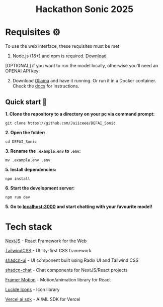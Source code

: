 
<h1 align="center">
  Hackathon Sonic 2025
</h1>

# Requisites ⚙️

To use the web interface, these requisites must be met:

1. Node.js (18+) and npm is required. [Download](https://nodejs.org/en/download)

[OPTIONAL] if you want to run the model locally, otherwise you'll need an OPENAI API key:

2.  Download [Ollama](https://ollama.com/download) and have it running. Or run it in a Docker container. Check the [docs](https://github.com/ollama/ollama) for instructions.
## Quick start 🚀

**1. Clone the repository to a directory on your pc via command prompt:**

```
git clone https://github.com/Juiiceee/DEFAI_Sonic
```

**2. Open the folder:**

```
cd DEFAI_Sonic
```

**3. Rename the `.example.env` to `.env`:**

```
mv .example.env .env
```

**5. Install dependencies:**

```
npm install
```

**6. Start the development server:**

```
npm run dev
```

**5. Go to [localhost:3000](http://localhost:3000) and start chatting with your favourite model!**

# Tech stack

[NextJS](https://nextjs.org/) - React Framework for the Web

[TailwindCSS](https://tailwindcss.com/) - Utility-first CSS framework

[shadcn-ui](https://ui.shadcn.com/) - UI component built using Radix UI and Tailwind CSS

[shadcn-chat](https://github.com/jakobhoeg/shadcn-chat) - Chat components for NextJS/React projects

[Framer Motion](https://www.framer.com/motion/) - Motion/animation library for React

[Lucide Icons](https://lucide.dev/) - Icon library

[Vercel ai sdk](https://sdk.vercel.ai/) - AI/ML SDK for Vercel
